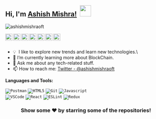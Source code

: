 ## Hi, I'm [Ashish Mishra!]() &nbsp;<img src="https://cdn.jsdelivr.net/gh/Th3Wall/assets-cdn/PersonalGithubReadme/HandGreet.gif" width="35px" />

<p align="left"> <img src="https://komarev.com/ghpvc/?username=ashishmishraoft&label=Views&color=blue&style=plastic" alt="ashishmishraoft" /> </p>

<a href="https://twitter.com/ashishmishraoft">
  <img align="left" alt="Ashish's Twitter" width="22px" src="https://cdn.jsdelivr.net/npm/simple-icons@v3/icons/twitter.svg" />
</a>
<a href="https://linkedin.com/in/ashishmishraoft">
  <img align="left" alt="Ashish's Linkdein" width="22px" src="https://cdn.jsdelivr.net/npm/simple-icons@v3/icons/linkedin.svg" />
</a>
<a href="https://github.com/ashishmishraoft">
  <img align="left" alt="Ashish's Github" width="22px" src="https://cdn.jsdelivr.net/npm/simple-icons@v3/icons/github.svg" />
</a>
<a href="https://t.me/ashishmishraoft">
  <img align="left" alt="Ashish's Telegram" width="22px" src="https://cdn.jsdelivr.net/npm/simple-icons@v3/icons/telegram.svg" />
</a>
<a href="https://instagram.com/ashishmishraoft/">
  <img align="left" alt="Ashish's Instagram" width="22px" src="https://cdn.jsdelivr.net/npm/simple-icons@v3/icons/instagram.svg" />
</a>
<a href="https://www.facebook.com/ashishmishraoft/">
  <img align="left" alt="Ashish's Facebook" width="22px" src="https://cdn.jsdelivr.net/npm/simple-icons@v3/icons/facebook.svg" />
</a>
<a href="https://www.youtube.com/ashishmishraoft/">
  <img align="left" alt="Ashish's Youtube" width="22px" src="https://cdn.jsdelivr.net/npm/simple-icons@v3/icons/youtube.svg" />
</a>

<br/>
<br/>


- 💡 &nbsp;I like to explore new trends and learn new technologies.\
- 🌱 I’m currently learning more about BlockChain.
- 💬 Ask me about any tech-related stuff.
- 📫 How to reach me: [Twitter - @ashishmishraoft](https://twitter.com/ashishmishraoft)


**Languages and Tools:**  

<code><img alt="Postman" src="https://img.shields.io/badge/-Postman-FF6C37?style=flat-square&logo=postman&logoColor=white" /></code>
<code><img alt="HTML5" src="https://img.shields.io/badge/-HTML5-E34F26?style=flat-square&logo=html5&logoColor=white" /></code>
<code><img alt="Git" src="https://img.shields.io/badge/-Git-F05032?style=flat-square&logo=git&logoColor=white" /></code>
<code><img alt="Javascript" src="https://img.shields.io/badge/-JavaScript-F7DF1E?style=flat-square&logo=javascript&logoColor=black" /> </code>
<code><img alt="VSCode" src="https://img.shields.io/badge/-Visual_Studio_Code-0078D4?style=flat-square&logo=visual%20studio%20code&logoColor=white" /></code>
<code><img alt="React" src="https://img.shields.io/badge/-React-45b8d8?style=flat-square&logo=react&logoColor=white" /></code>
<code><img alt="ESLint" src="https://img.shields.io/badge/-ESLint-4B32C3?style=flat-square&logo=eslint&logoColor=white" /></code>
<code><img alt="Redux" src="https://img.shields.io/badge/-Redux-764ABC?style=flat-square&logo=redux&logoColor=white" /></code>

<div align="center">

### Show some ❤️ by starring some of the repositories!

</div>

